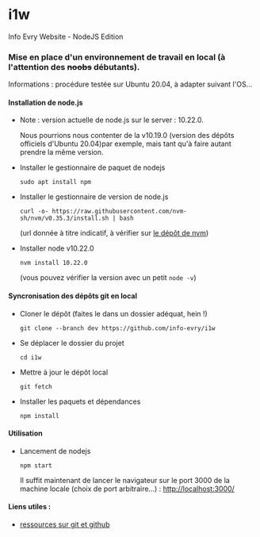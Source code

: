 # i1w
Info Evry Website - NodeJS Edition

### Mise en place d'un environnement de travail en local (à l'attention des <s>noobs</s> débutants).

Informations : procédure testée sur Ubuntu 20.04, à adapter suivant l'OS...


#### Installation de node.js 

* Note : version actuelle de node.js sur le server : 10.22.0.

    Nous pourrions nous contenter de la v10.19.0 (version des dépôts officiels d'Ubuntu 20.04)par exemple, mais tant qu'à faire autant prendre la même version.

* Installer le gestionnaire de paquet de nodejs

    `sudo apt install npm`

* Installer le gestionnaire de version de node.js
    
    `curl -o- https://raw.githubusercontent.com/nvm-sh/nvm/v0.35.3/install.sh | bash`
    
    (url donnée à titre indicatif, à vérifier sur [le dépôt de nvm](https://github.com/nvm-sh/nvm))

* Installer node v10.22.0
    
    `nvm install 10.22.0`

    (vous pouvez vérifier la version avec un petit `node -v`)

#### Syncronisation des dépôts git en local

* Cloner le dépôt (faites le dans un dossier adéquat, hein !)

    `git clone --branch dev https://github.com/info-evry/i1w`

* Se déplacer le dossier du projet

    `cd i1w`

* Mettre à jour le dépôt local
    
    `git fetch`


* Installer les paquets et dépendances

    `npm install`

#### Utilisation

* Lancement de nodejs

    `npm start`

    Il suffit maintenant de lancer le navigateur sur le port 3000 de la machine locale (choix de port arbitraire...) : [http://localhost:3000/](http://localhost:3000/)


#### Liens utiles : 
* [ressources sur git et github](https://drive.google.com/drive/folders/1_rNCJo7CVhF24G4-dElnr_7u4Rsmc7xR)
